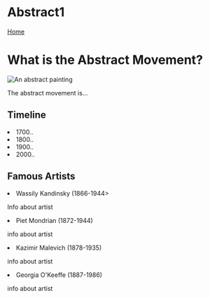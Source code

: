 # Abstract1
 <!DOCTYPE html>
 <html>
 	<head>
 		<!-- displayed in the tab bar -->
 		<title> The Abstract Movement</title>
 	</head>
 	<nav>
 		<a href="index.html">Home</a>
 	</nav>
 	<body>
 		<h1> What is the Abstract Movement?</h1>
        <img src="https://arthive.net/res/media/img/orig/article/643/7567087@2x.jpg" alt="An abstract painting">
        <p>The abstract movement is...</p>
        <!-- This will have the information about the abstract movement -->
        </body>
         <body>
            <!-- this will be where i explain how the abstract movement as progressed -->
            <h2>Timeline</h2>
            <li>1700..</li>
            <li>1800..</li>
            <li>1900..</li>
            <li>2000..</li>
            <!-- this will be about the artists and their accomplishments in their time -->
            <h2>Famous Artists</h2>
            <li>Wassily Kandinsky (1866-1944></li>
            <p>Info about artist</p>
            <li>Piet Mondrian (1872-1944)</li>
            <p>info about artist</p>
            <li>Kazimir Malevich (1878-1935)</li>
            <p>info about artist</p>
            <li>Georgia O'Keeffe (1887-1986)</li>
            <p>info about artist</p>
            <!-- this secton will show pictures of the artisits art -->

 </html>

